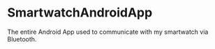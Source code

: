 # SmartwatchAndroidApp
The entire Android App used to communicate with my smartwatch via Bluetooth.

